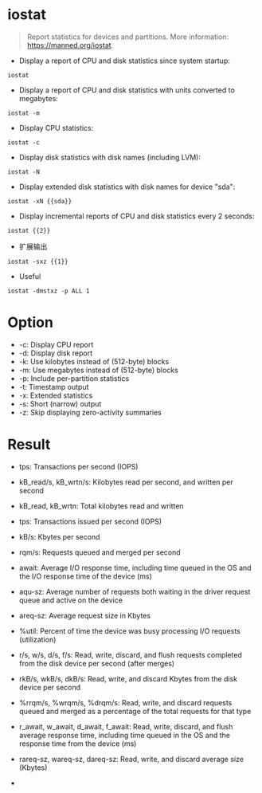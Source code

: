 # iostat

> Report statistics for devices and partitions.
> More information: <https://manned.org/iostat>.

- Display a report of CPU and disk statistics since system startup:

`iostat`

- Display a report of CPU and disk statistics with units converted to megabytes:

`iostat -m`

- Display CPU statistics:

`iostat -c`

- Display disk statistics with disk names (including LVM):

`iostat -N`

- Display extended disk statistics with disk names for device "sda":

`iostat -xN {{sda}}`

- Display incremental reports of CPU and disk statistics every 2 seconds:

`iostat {{2}}`

- 扩展输出

`iostat -sxz {{1}}`

- Useful

`iostat -dmstxz -p ALL 1`

# Option

- -c: Display CPU report 
- -d: Display disk report 
- -k: Use kilobytes instead of (512-byte) blocks 
- -m: Use megabytes instead of (512-byte) blocks 
- -p: Include per-partition statistics 
- -t: Timestamp output 
- -x: Extended statistics 
- -s: Short (narrow) output 
- -z: Skip displaying zero-activity summaries

# Result

- tps: Transactions per second (IOPS) 
- kB_read/s, kB_wrtn/s: Kilobytes read per second, and written per second 
- kB_read, kB_wrtn: Total kilobytes read and written

- tps: Transactions issued per second (IOPS) 
- kB/s: Kbytes per second 
- rqm/s: Requests queued and merged per second 
- await: Average I/O response time, including time queued in the OS and the I/O response time of the device (ms) 
- aqu-sz: Average number of requests both waiting in the driver request queue and active on the device 
- areq-sz: Average request size in Kbytes 
- %util: Percent of time the device was busy processing I/O requests (utilization)
- r/s, w/s, d/s, f/s: Read, write, discard, and flush requests completed from the disk device per second (after merges) 
- rkB/s, wkB/s, dkB/s: Read, write, and discard Kbytes from the disk device per second 
- %rrqm/s, %wrqm/s, %drqm/s: Read, write, and discard requests queued and merged as a percentage of the total requests for that type 
- r_await, w_await, d_await, f_await: Read, write, discard, and flush average response time, including time queued in the OS and the response time from the device (ms) 
- rareq-sz, wareq-sz, dareq-sz: Read, write, and discard average size (Kbytes)
- 
